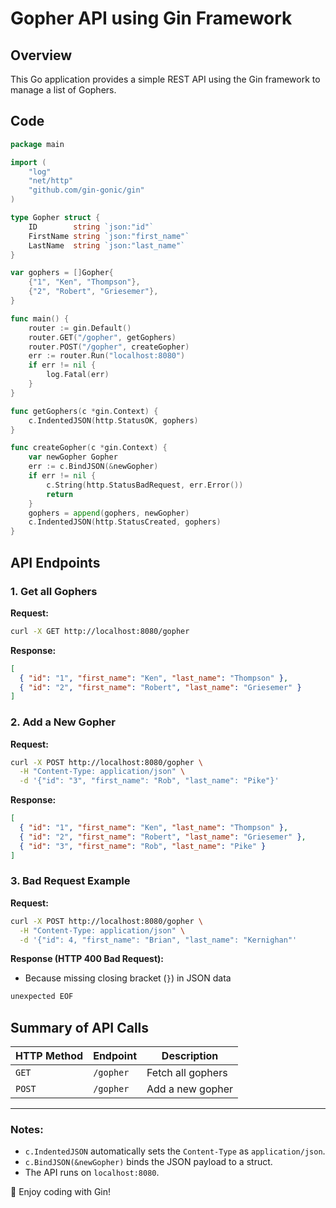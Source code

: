 # Gopher API using Gin Framework

## Overview

This Go application provides a simple REST API using the Gin framework to manage a list of Gophers.

## Code

```go
package main

import (
	"log"
	"net/http"
	"github.com/gin-gonic/gin"
)

type Gopher struct {
	ID        string `json:"id"`
	FirstName string `json:"first_name"`
	LastName  string `json:"last_name"`
}

var gophers = []Gopher{
	{"1", "Ken", "Thompson"},
	{"2", "Robert", "Griesemer"},
}

func main() {
	router := gin.Default()
	router.GET("/gopher", getGophers)
	router.POST("/gopher", createGopher)
	err := router.Run("localhost:8080")
	if err != nil {
		log.Fatal(err)
	}
}

func getGophers(c *gin.Context) {
	c.IndentedJSON(http.StatusOK, gophers)
}

func createGopher(c *gin.Context) {
	var newGopher Gopher
	err := c.BindJSON(&newGopher)
	if err != nil {
		c.String(http.StatusBadRequest, err.Error())
		return
	}
	gophers = append(gophers, newGopher)
	c.IndentedJSON(http.StatusCreated, gophers)
}
```

## API Endpoints

### 1. Get all Gophers

**Request:**

```sh
curl -X GET http://localhost:8080/gopher
```

**Response:**

```json
[
  { "id": "1", "first_name": "Ken", "last_name": "Thompson" },
  { "id": "2", "first_name": "Robert", "last_name": "Griesemer" }
]
```

### 2. Add a New Gopher

**Request:**

```sh
curl -X POST http://localhost:8080/gopher \
  -H "Content-Type: application/json" \
  -d '{"id": "3", "first_name": "Rob", "last_name": "Pike"}'
```

**Response:**

```json
[
  { "id": "1", "first_name": "Ken", "last_name": "Thompson" },
  { "id": "2", "first_name": "Robert", "last_name": "Griesemer" },
  { "id": "3", "first_name": "Rob", "last_name": "Pike" }
]
```

### 3. Bad Request Example

**Request:**

```sh
curl -X POST http://localhost:8080/gopher \
  -H "Content-Type: application/json" \
  -d '{"id": 4, "first_name": "Brian", "last_name": "Kernighan"'
```

**Response (HTTP 400 Bad Request):**

- Because missing closing bracket (`}`) in JSON data

```sh
unexpected EOF
```

## Summary of API Calls

| HTTP Method | Endpoint  | Description       |
| ----------- | --------- | ----------------- |
| `GET`       | `/gopher` | Fetch all gophers |
| `POST`      | `/gopher` | Add a new gopher  |

---

### Notes:

- `c.IndentedJSON` automatically sets the `Content-Type` as `application/json`.
- `c.BindJSON(&newGopher)` binds the JSON payload to a struct.
- The API runs on `localhost:8080`.

🚀 Enjoy coding with Gin!

